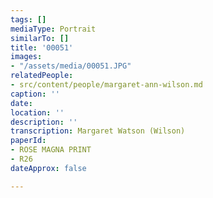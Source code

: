 ```yaml
---
tags: []
mediaType: Portrait
similarTo: []
title: '00051'
images:
- "/assets/media/00051.JPG"
relatedPeople:
- src/content/people/margaret-ann-wilson.md
caption: ''
date: 
location: ''
description: ''
transcription: Margaret Watson (Wilson)
paperId:
- ROSE MAGNA PRINT
- R26
dateApprox: false

---
```

